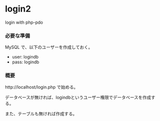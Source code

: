 # login2
login with php-pdo

### 必要な準備
MySQL で、以下のユーザーを作成しておく。

- user: logindb
- pass: logindb

### 概要

http://localhost/login.php で始める。

データベースが無ければ、logindbというユーザー権限でデータベースを作成する。

また、テーブルも無ければ作成する。


<!-- 修正時刻： Fri May 15 13:58:13 2020 -->
